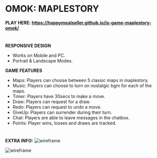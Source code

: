 # OMOK: MAPLESTORY 
<b> PLAY HERE: https://happymealseller.github.io/js-game-maplestory-omok/ </b>
# 
<b>RESPONSIVE DESIGN</b>
<ul>
  <li>Works on Mobile and PC.</li>
  <li>Portrait & Landscape Modes.</li>
</ul>

<b>GAME FEATURES</b>
<ul>
  <li>Maps: Players can choose between 5 classic maps in maplestory.</li>  
  <li>Music: Players can choose to turn on nostalgic bgm for each of the maps.</li>  
  <li>Timer: Players have 30secs to make a move.</li> 
  <li>Draw: Players can request for a draw.</li> 
  <li>Redo: Players can request to undo a move.</li> 
  <li>GiveUp: Players can surrender during their turn.</li>   
  <li>Chat: Players are able to leave messages in the chatbox.</li> 
  <li>Points: Player wins, losses and draws are tracked.</li> 
</ul>

#

<b> EXTRA INFO:</b>
<img src= https://i.postimg.cc/FHFrjgVG/wf-omok5.jpg alt= wireframe>

<img src= https://i.postimg.cc/kGfnZ2nW/bg6.jpg alt= wireframe>
